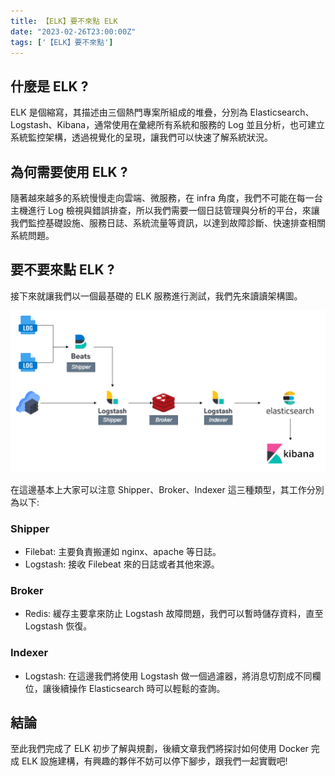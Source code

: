 ```yaml
---
title: 【ELK】要不來點 ELK
date: "2023-02-26T23:00:00Z"
tags: ['【ELK】要不來點']
---
```


## 什麼是 ELK ?
ELK 是個縮寫，其描述由三個熱門專案所組成的堆疊，分別為 Elasticsearch、Logstash、Kibana，通常使用在彙總所有系統和服務的 Log 並且分析，也可建立系統監控架構，透過視覺化的呈現，讓我們可以快速了解系統狀況。

## 為何需要使用 ELK ?
隨著越來越多的系統慢慢走向雲端、微服務，在 infra 角度，我們不可能在每一台主機進行 Log 檢視與錯誤排查，所以我們需要一個日誌管理與分析的平台，來讓我們監控基礎設施、服務日誌、系統流量等資訊，以達到故障診斷、快速排查相關系統問題。

## 要不要來點 ELK ?
接下來就讓我們以一個最基礎的 ELK 服務進行測試，我們先來讀讀架構圖。

![ELK_架構圖](./ELK_架構圖.png)

在這邊基本上大家可以注意 Shipper、Broker、Indexer 這三種類型，其工作分別為以下:

### Shipper
* Filebat: 主要負責搬運如 nginx、apache 等日誌。
* Logstash: 接收 Filebeat 來的日誌或者其他來源。

### Broker
* Redis: 緩存主要拿來防止 Logstash 故障問題，我們可以暫時儲存資料，直至 Logstash 恢復。

### Indexer
* Logstash: 在這邊我們將使用 Logstash 做一個過濾器，將消息切割成不同欄位，讓後續操作 Elasticsearch 時可以輕鬆的查詢。

## 結論
至此我們完成了 ELK 初步了解與規劃，後續文章我們將探討如何使用 Docker 完成 ELK 設施建構，有興趣的夥伴不妨可以停下腳步，跟我們一起實戰吧!